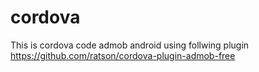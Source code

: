 # cordova
This is cordova code admob android
using follwing plugin
https://github.com/ratson/cordova-plugin-admob-free
